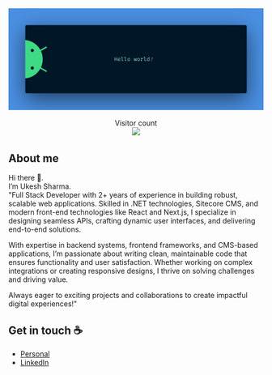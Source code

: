 <img src="https://github.com/ukesh10/ukesh10/blob/main/banner.png" alt="Hello world">

<p align="center"> 
  Visitor count<br>
  <img src="https://profile-counter.glitch.me/ukesh10/count.svg" />
</p>

## About me

Hi there 👋.
<br />
I’m Ukesh Sharma.
<br />
"Full Stack Developer with 2+ years of experience in building robust, scalable web applications. Skilled in .NET technologies, Sitecore CMS, and modern front-end technologies like React and Next.js, I specialize in designing seamless APIs, crafting dynamic user interfaces, and delivering end-to-end solutions.

With expertise in backend systems, frontend frameworks, and CMS-based applications, I’m passionate about writing clean, maintainable code that ensures functionality and user satisfaction. Whether working on complex integrations or creating responsive designs, I thrive on solving challenges and driving value.

Always eager to exciting projects and collaborations to create impactful digital experiences!"

## Get in touch :coffee:

- [Personal](https://ukeshfolio.netlify.app/)
- [LinkedIn](https://www.linkedin.com/in/ukeshsharma/)
